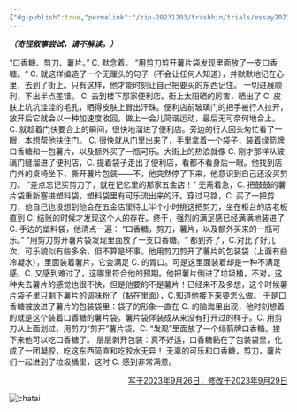 ```yaml
---
{"dg-publish":true,"permalink":"/zip-20231203/trashbin/trials/essay20230926/","title":"230926","tags":["fiction"],"created":"2024-02-19T10:27:12.157+08:00","updated":"2024-02-19T10:27:12.161+08:00"}
---
```



***（奇怪叙事尝试，请不解读。）***

“口香糖、剪刀、薯片。” C. 默念着。
“用剪刀剪开薯片袋发现里面放了一支口香糖。“ C. 就这样编造了一个无厘头的句子（不会让任何人知道），并默默地记在心里，去到了街上。只有这样，他才能时刻让自己把要买的东西记住。
一切进展顺利，不出半点差错。
C. 去到楼下那家便利店。街上太阳晒的厉害，晒出了 C. 皮肤上坑坑洼洼的毛孔，晒得皮肤上冒出汗珠。便利店前玻璃门的把手被行人拉开，放开后它就会以一种加速度收回，做上一会儿简谐运动，最后无可奈何地合上。C. 就趁着门快要合上的瞬间，很快地溜进了便利店。旁边的行人回头匆忙看了一眼，本想帮他扶住门。
C. 很快就从门里出来了，手里拿着一个袋子，装着绿箭牌口香糖和一包薯片，以及额外买了一瓶可乐。大街上的热浪就像 C. 刚才那样从玻璃门缝溜进了便利店，C. 提着袋子走出了便利店，看都不看身后一眼。他找到店门外的桌椅坐下，撕开薯片包装——不，他突然停了下来，他意识到自己还没买剪刀。
“差点忘记买剪刀了，就在记忆里的那家五金店！”
无需着急，C. 把鼓鼓的薯片袋重新塞进塑料袋，塑料袋里有可乐流出来的汗。穿过马路，C. 买了一把剪刀，他自己也没想到他会在五金店里待上半个小时挑这把剪刀，坐在柜台的店老板直到 C. 结账的时候才发现这个人的存在。终于，强烈的满足感已经满满地装进了 C. 手边的塑料袋，他清点一遍：
“口香糖，剪刀，薯片，以及额外买来的一瓶可乐。”
“用剪刀剪开薯片袋发现里面放了一支口香糖。“ 
都到齐了，C.对比了好几次，可乐貌似有些多余，但不算是坏事。他用剪刀剪开了薯片的包装袋（上面有些冷凝水），里面装着薯片，它会满足 C. 的胃口。可是这里面装着却是一种不满足感，C. 又感到难过了，这哪里符合他的预期。他把薯片倒进了垃圾桶，不对，这种失去薯片的感觉也很不快，但是他要的不是薯片！已经来不及多想，这个时候薯片袋子里只剩下薯片的调味粉了（黏在里面），C.知道他接下来要怎么做。
于是口香糖被放进了薯片的包装袋里：袋子的形象一直在 C. 的脑海里出现，他时刻想着的就是这个装着口香糖的薯片袋。薯片袋佯装成从来没有打开过的样子。C. 用剪刀从上面划过，用剪刀“剪开”薯片袋，C. “发现”里面放了一个绿箭牌口香糖。接下来他可以吃口香糖了。
层层剥开包装：真不好运，口香糖黏在了包装袋里，化成了一团凝胶，吃这东西简直和吃胶水无异！
无辜的可乐和口香糖，剪刀，薯片们一起进到了垃圾桶里，这时 C. 感到非常满意。

<p align="right"><u>写于2023年9月26日，修改于2023年9月29日</u></p>

![chatai](https://images.weserv.nl/?url=https://article.biliimg.com/bfs/article/0cf2cffeb1e4f813faf7a8a9ff29d12448068555.png)